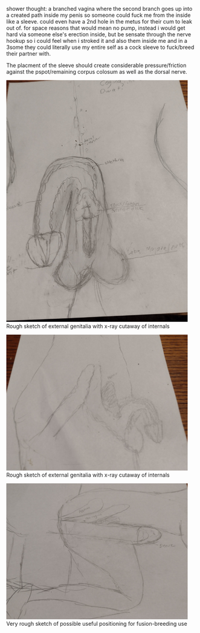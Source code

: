 shower thought: a branched vagina where the second branch goes up into a created path inside my penis so someone could fuck me from the inside like a sleeve. could even have a 2nd hole in the metus for their cum to leak out of. for space reasons that would mean no pump, instead i would get hard via someone else's erection inside, but be sensate through the nerve hookup so i could feel when i stroked it and also them inside me and in a 3some they could literally use my entire self as a cock sleeve to fuck/breed their partner with.

The placment of the sleeve should create considerable pressure/friction against the pspot/remaining corpus colosum as well as the dorsal nerve.



<img src="https://github.com/katjap/SelfProject/blob/f6142ef4109701acf207df3f1aa2f33b8bc60d6b/hircock/IMG_20220528_160900215.jpg" width="480"><br>
Rough sketch of external genitalia with x-ray cutaway of internals<p>
<img src="https://github.com/katjap/SelfProject/blob/f6142ef4109701acf207df3f1aa2f33b8bc60d6b/hircock/IMG_20220528_160915876.jpg" width="480"><br>
Rough sketch of external genitalia with x-ray cutaway of internals<p>
<img src="https://github.com/katjap/SelfProject/blob/f6142ef4109701acf207df3f1aa2f33b8bc60d6b/hircock/IMG_20220528_161138241.jpg" width="480"><br>
Very rough sketch of possible useful positioning for fusion-breeding use 

